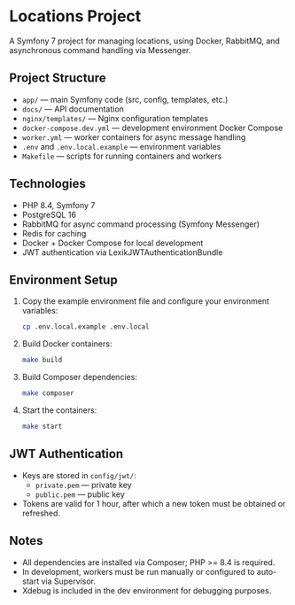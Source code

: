 # Locations Project

A Symfony 7 project for managing locations, using Docker, RabbitMQ, and asynchronous command handling via Messenger.

## Project Structure

- `app/` — main Symfony code (src, config, templates, etc.)
- `docs/` — API documentation
- `nginx/templates/` — Nginx configuration templates
- `docker-compose.dev.yml` — development environment Docker Compose
- `worker.yml` — worker containers for async message handling
- `.env` and `.env.local.example` — environment variables
- `Makefile` — scripts for running containers and workers

## Technologies

- PHP 8.4, Symfony 7
- PostgreSQL 16
- RabbitMQ for async command processing (Symfony Messenger)
- Redis for caching
- Docker + Docker Compose for local development
- JWT authentication via LexikJWTAuthenticationBundle

## Environment Setup

1. Copy the example environment file and configure your environment variables:
    ```bash
    cp .env.local.example .env.local
    ```

2. Build Docker containers:
    ```bash
    make build
    ```

3. Build Composer dependencies:
    ```bash
    make composer
    ```

3. Start the containers:
    ```bash
    make start
    ```

## JWT Authentication

- Keys are stored in `config/jwt/`:
    - `private.pem` — private key
    - `public.pem` — public key
- Tokens are valid for 1 hour, after which a new token must be obtained or refreshed.


## Notes

- All dependencies are installed via Composer; PHP >= 8.4 is required.
- In development, workers must be run manually or configured to auto-start via Supervisor.
- Xdebug is included in the dev environment for debugging purposes.